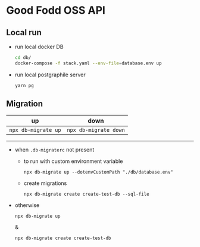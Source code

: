 # Good Fodd OSS API

## Local run

- run local docker DB
  ```bash
  cd db/
  docker-compose -f stack.yaml --env-file=database.env up
  ```
- run local postgraphile server

  ```yarn
  yarn pg
  ```

## Migration

| up                  | down                  |
| ------------------- | --------------------- |
| `npx db-migrate up` | `npx db-migrate down` |

---

- when `.db-migraterc` not present

  - to run with custom environment variable
    ```
    npx db-migrate up --dotenvCustomPath "./db/database.env"
    ```
  - create migrations

    ```
    npx db-migrate create create-test-db --sql-file
    ```

- otherwise
    ```
    npx db-migrate up
    ```
    &
    ```
    npx db-migrate create create-test-db
    ```
